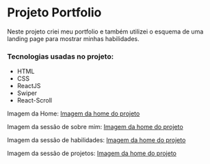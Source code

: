 # Projeto Portfolio
Neste projeto criei meu portfolio e também utilizei o esquema de uma landing page para mostrar minhas habilidades.

### Tecnologias usadas no projeto:
* HTML
* CSS
* ReactJS
* Swiper
* React-Scroll

Imagem da Home:
[Imagem da home do projeto](./tela%20inicial.png)

Imagem da sessão de sobre mim:
[Imagem da home do projeto](./sobremim.png)

Imagem da sessão de habilidades:
[Imagem da home do projeto](./habilidades.png)

Imagem da sessão de projetos:
[Imagem da home do projeto](./projetos.png)


  